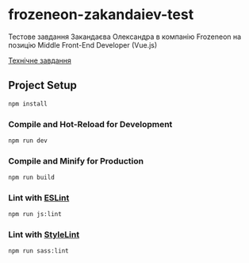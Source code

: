 # frozeneon-zakandaiev-test

Тестове завдання Закандаєва Олександра в компанію Frozeneon на позицію Middle Front-End Developer (Vue.js)

[Технічне завдання](https://docs.google.com/document/d/1pp4B_vtTnPJRXvmo7k_Vv6eYtsRz0_q0YH9mOUa5ZYY/edit)

## Project Setup

```sh
npm install
```

### Compile and Hot-Reload for Development

```sh
npm run dev
```

### Compile and Minify for Production

```sh
npm run build
```

### Lint with [ESLint](https://eslint.org/)

```sh
npm run js:lint
```

### Lint with [StyleLint](https://stylelint.io/)

```sh
npm run sass:lint
```
